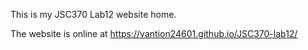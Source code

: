 This is my JSC370 Lab12 website home. 

The website is online at https://vantion24601.github.io/JSC370-lab12/
